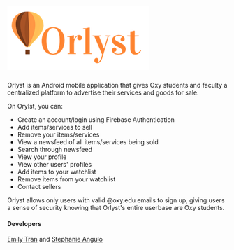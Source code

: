 # ![Logo](app/src/main/res/drawable/orlyst_readme.png "Logo")
Orlyst is an Android mobile application that gives Oxy students and faculty a centralized platform to advertise their services and goods for sale.

On Orylst, you can:
* Create an account/login using Firebase Authentication
* Add items/services to sell
* Remove your items/services
* View a newsfeed of all items/services being sold
* Search through newsfeed
* View your profile
* View other users' profiles
* Add items to your watchlist
* Remove items from your watchlist
* Contact sellers

Orlyst allows only users with valid @oxy.edu emails to sign up, giving users a sense of security knowing that Orlyst's entire userbase are Oxy students.


#### Developers
[Emily Tran](https://github.com/emilyttran) and [Stephanie Angulo](https://github.com/angulostephanie)
